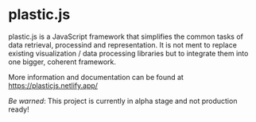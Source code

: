 # plastic.js

plastic.js is a JavaScript framework that simplifies the common tasks of data retrieval, processind and representation. It is not ment to replace existing visualization / data processing libraries but to integrate them into one bigger, coherent framework. 

More information and documentation can be found at https://plasticjs.netlify.app/

*Be warned*: This project is currently in alpha stage and not production ready!
